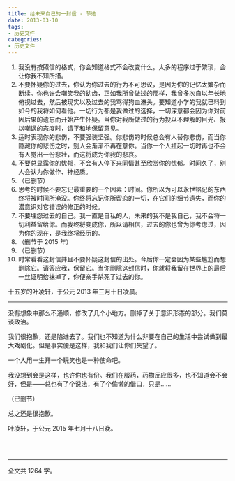 ```yaml
---
title: 给未来自己的一封信 - 节选
date: 2013-03-10
tags:
- 历史文件
categories:
- 历史文件
---
```


1. 我没有按照信的格式，你会知道格式不会改变什么。太多的程序过于繁琐，会让你我不知所措。
2. 不要怀疑你的过去，你认为你过去的行为不可思议，是因为你的记忆太繁杂而断续。你也许会嘲笑我的幼齿，正如我所曾做过的那样，我曾多次自以年长地俯视过去，然后被现实以及过去的我骂得狗血淋头。要知道小学的我就已料到如今的我将如何看他。一切行为都是我做过的选择，一切深意都会因为你对前因后果的遗忘而开始产生怀疑。当你对我所做过的行为投以不理解的目光、报以嘲讽的态度时，请平和地保留意见。
3. 适时表现你的悲伤，不要强装坚强。你悲伤的时候总会有人替你悲伤，而当你隐藏你的悲伤之时，别人会渐渐不再在意你。当你一个人扛起一切时再也不会有人觉出一份悲壮，而这将成为你我的悲哀。
4. 不要总显露你的忧郁，不会有人停下来同情甚至欣赏你的忧郁。时间久了，别人会认为你做作、神经质。
5. （已删节）
6. 思考的时候不要忘记最重要的一个因素：时间。你所以为可以永世铭记的东西终将被时间所淹没。你终将忘记你所留恋的一切，在它们的细节遗失，而你的潜意识对它错误的修正的时候。
7. 不要埋怨过去的自己。我一直是自私的人，未来的我不是我自己，我不会将一切利益留给你。而我终将变成你，所以请相信，过去的你也曾为你考虑过，因为你的现在，是我终将经历的。
8. （删节于 2015 年）
9. （已删节）
10. 时常看看这封信并且不要怀疑这封信的出处。今后你一定会因为某些尴尬而想删除它。请答应我，保留它。当你删除这封信时，你就将我留在世界上的最后一丝证明给抹掉了，你便亲手杀死了过去的你。

十五岁的叶凌轩，于公元 2013 年三月十日凌晨。

------

没有想象中那么不通顺，修改了几个小地方。删掉了关于意识形态的部分。我们莫谈政治。

我们很抱歉，还是陷进去了。我们也不知道为什么非要在自己的生活中尝试做到最大戏剧化。但是事实便是这样，我和我们让你们失望了。

一个人用一生开一个玩笑也是一种使命吧。

我没想到会是这样，也许你也有份。我们在服药，药物反应很多，也不知道会不会好，但是——总也有了个说法，有了个偷懒的借口，只是……

（已删节）

总之还是很抱歉。

叶凌轩，于公元 2015 年七月十八日晚。

<br>

<br>

------

全文共 1264 字。
